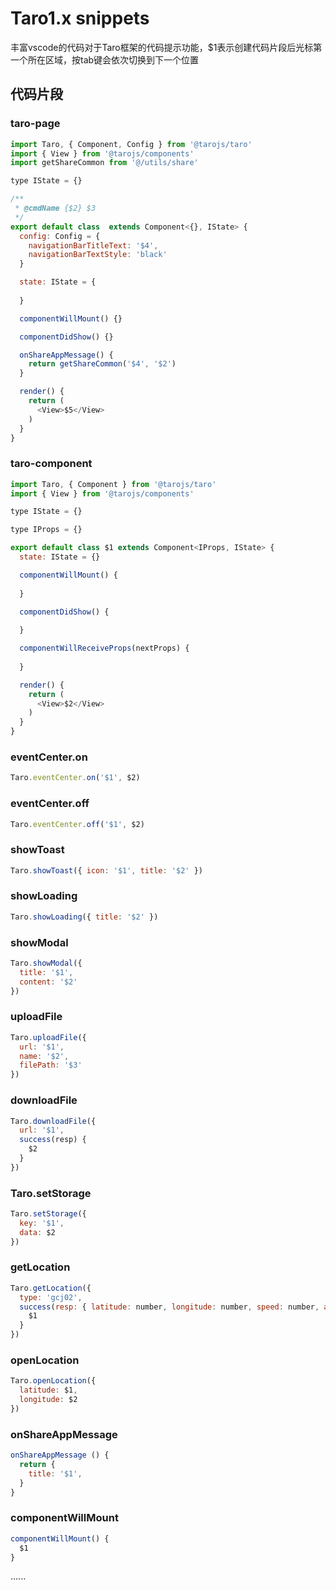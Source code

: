 # Taro1.x snippets

丰富vscode的代码对于Taro框架的代码提示功能，$1表示创建代码片段后光标第一个所在区域，按tab键会依次切换到下一个位置

## 代码片段

### taro-page

```javascript
import Taro, { Component, Config } from '@tarojs/taro'
import { View } from '@tarojs/components'
import getShareCommon from '@/utils/share'

type IState = {}

/**
 * @cmdName {$2} $3 
 */
export default class  extends Component<{}, IState> {
  config: Config = {
    navigationBarTitleText: '$4',
    navigationBarTextStyle: 'black'
  }

  state: IState = {
    
  }

  componentWillMount() {}

  componentDidShow() {}

  onShareAppMessage() {
    return getShareCommon('$4', '$2')
  }

  render() {
    return (
      <View>$5</View>
    )
  }
}
```

### taro-component

```javascript
import Taro, { Component } from '@tarojs/taro'
import { View } from '@tarojs/components'

type IState = {}

type IProps = {}

export default class $1 extends Component<IProps, IState> {
  state: IState = {}

  componentWillMount() {
    
  }

  componentDidShow() {
    
  }

  componentWillReceiveProps(nextProps) {
    
  }

  render() {
    return (
      <View>$2</View>
    )
  }
}
```

### eventCenter.on

```javascript
Taro.eventCenter.on('$1', $2)
```

### eventCenter.off

```javascript
Taro.eventCenter.off('$1', $2)
```

### showToast

```javascript
Taro.showToast({ icon: '$1', title: '$2' })
```

### showLoading

```javascript
Taro.showLoading({ title: '$2' })
```

### showModal

```javascript
Taro.showModal({
  title: '$1',
  content: '$2'
})
```

### uploadFile

```javascript
Taro.uploadFile({
  url: '$1',
  name: '$2',
  filePath: '$3'
})
```

### downloadFile

```javascript
Taro.downloadFile({
  url: '$1',
  success(resp) {
    $2
  }
})
```

### Taro.setStorage

```javascript
Taro.setStorage({
  key: '$1',
  data: $2
})
```


### getLocation

```javascript
Taro.getLocation({
  type: 'gcj02',
  success(resp: { latitude: number, longitude: number, speed: number, accuracy: number, altitude: number, verticalAccuracy: number, horizontalAccuracy: number }) {
    $1
  }
})
```

### openLocation

```javascript
Taro.openLocation({
  latitude: $1,
  longitude: $2
})
```

### onShareAppMessage

```javascript
onShareAppMessage () {
  return {
    title: '$1',
  }
}
```

### componentWillMount

```javascript
componentWillMount() {
  $1
}
```

......